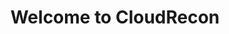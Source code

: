 ---
layout: home
author_profile: true
title: "Welcome to CloudRecon"
excerpt: "Azure networking insights from the field, by Wayne Marks."
---